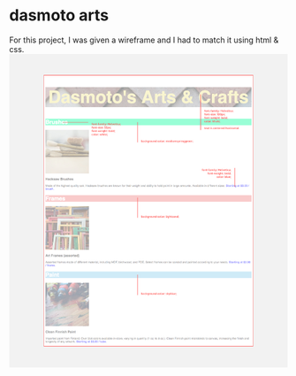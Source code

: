 # dasmoto arts
For this project, I was given a wireframe and I had to match it using html & css.
![Wireframe](dasmotos-arts_redline.jpg)
